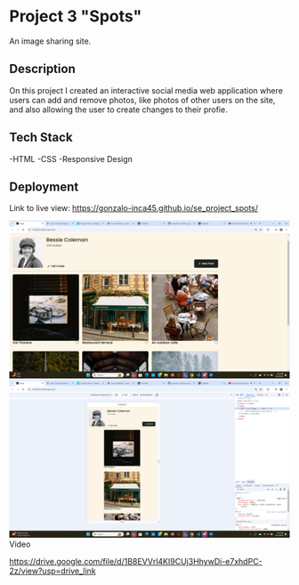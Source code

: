 # Project 3 "Spots"

An image sharing site.

## Description

On this project I created an interactive social media web application where users can add and remove photos, like photos of other users on the site, and also allowing the user to create changes to their profie.

## Tech Stack

-HTML
-CSS
-Responsive Design

## Deployment

Link to live view: https://gonzalo-inca45.github.io/se_project_spots/

<img src="./images/Desktop.view.png" width="720">
<img src="./images/mobile.view.png" width= "720"

## Video

https://drive.google.com/file/d/1B8EVVrl4KI9CUj3HhywDi-e7xhdPC-2z/view?usp=drive_link
